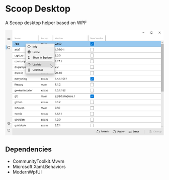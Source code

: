 # Scoop Desktop
 
A Scoop desktop helper based on WPF

![demo image](./Demo/demo.png)

## Dependencies

- CommunityToolkit.Mvvm
- Microsoft.Xaml.Behaviors
- ModernWpfUI

